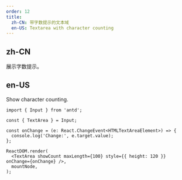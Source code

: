 ```yaml
---
order: 12
title:
  zh-CN: 带字数提示的文本域
  en-US: Textarea with character counting
---
```


## zh-CN

展示字数提示。

## en-US

Show character counting.

```tsx
import { Input } from 'antd';

const { TextArea } = Input;

const onChange = (e: React.ChangeEvent<HTMLTextAreaElement>) => {
  console.log('Change:', e.target.value);
};

ReactDOM.render(
  <TextArea showCount maxLength={100} style={{ height: 120 }} onChange={onChange} />,
  mountNode,
);
```
